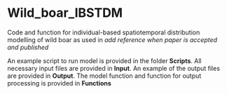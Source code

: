 # Wild_boar_IBSTDM
Code and function for individual-based spatiotemporal distribution modelling of wild boar as used in *add reference when paper is accepted and published*

An example script to run model is provided in the folder **Scripts**. 
All necessary input files are provided in **Input**. 
An example of the output files are provided in **Output**. 
The model function and function for output processing is provided in **Functions**
